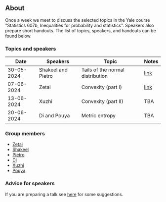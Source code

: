 ## About

Once a week we meet to discuss the selected topics in the Yale course "Statistics 607b, Inequalities for probability and statistics". Speakers also prepare short handouts. The list of topics, speakers, and handouts can be found below.

### Topics and speakers

| Date | Speakers | Topic | Notes |
|---|---|---|---|
| 30-05-2024 | Shakeel and Pietro | Tails of the normal distribution | [link](https://github.com/LSE-607b/Statistics-607b-LSE-2024/tree/main/01-Tails-of-the-normal-distribution) |
| 07-06-2024 | Zetai | Convexity (part I) | [link](https://github.com/LSE-607b/LSE-607b-handouts/tree/main/02-Convexity) |
| 13-06-2024 | Xuzhi | Convexity (part II) | TBA |
| 20-06-2024 | Di and Pouya | Metric entropy | TBA |

### Group members

* [Zetai](https://www.lse.ac.uk/statistics/people/zetai-cen)
* [Shakeel](https://gaviosha.xyz/)
* [Pietro](https://pitspa.github.io/)
* [Di](https://disu-stat.github.io/) 
* [Xuzhi](https://www.lse.ac.uk/statistics/people/xuzhi-yang)
* [Pouya](https://www.lse.ac.uk/statistics/people/seyedpouya-mirrezaeiroudaki)

### Advice for speakers

If you are preparing a talk see [here](advice-for-talks.html) for some suggestions.
